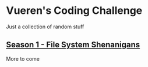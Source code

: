# Vueren's Coding Challenge
Just a collection of random stuff

## [Season 1 - File System Shenanigans](Season%201/)
More to come
